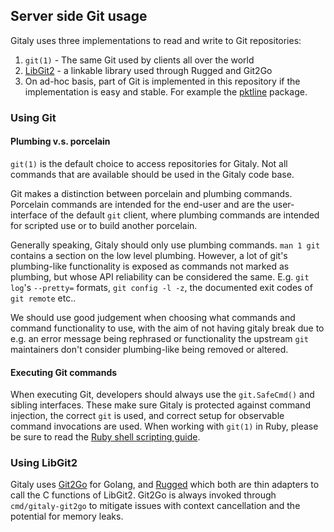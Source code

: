 ## Server side Git usage

Gitaly uses three implementations to read and write to Git repositories:
1. `git(1)` - The same Git used by clients all over the world
1. [LibGit2](https://github.com/libgit2/libgit2) - a linkable library used through Rugged and Git2Go
1. On ad-hoc basis, part of Git is implemented in this repository if the
   implementation is easy and stable. For example the [pktline](../internal/git/pktline) package.

### Using Git

#### Plumbing v.s. porcelain

`git(1)` is the default choice to access repositories for Gitaly. Not all
commands that are available should be used in the Gitaly code base.

Git makes a distinction between porcelain and plumbing
commands. Porcelain commands are intended for the end-user and are the
user-interface of the default `git` client, where plumbing commands
are intended for scripted use or to build another porcelain.

Generally speaking, Gitaly should only use plumbing commands. `man 1
git` contains a section on the low level plumbing. However, a lot of
git's plumbing-like functionality is exposed as commands not marked as
plumbing, but whose API reliability can be considered the
same. E.g. `git log`'s `--pretty=` formats, `git config -l -z`, the
documented exit codes of `git remote` etc..

We should use good judgement when choosing what commands and command
functionality to use, with the aim of not having gitaly break due to
e.g. an error message being rephrased or functionality the upstream
`git` maintainers don't consider plumbing-like being removed or
altered.

#### Executing Git commands

When executing Git, developers should always use the `git.SafeCmd()` and sibling
interfaces. These make sure Gitaly is protected against command injection, the
correct `git` is used, and correct setup for observable command invocations are
used. When working with `git(1)` in Ruby, please be sure to read the
[Ruby shell scripting guide](https://docs.gitlab.com/ee/development/shell_commands.html).

### Using LibGit2

Gitaly uses [Git2Go](https://github.com/libgit2/git2go) for Golang, and
[Rugged](https://github.com/libgit2/rugged) which both are thin adapters to call
the C functions of LibGit2. Git2Go is always invoked through `cmd/gitaly-git2go`
to mitigate issues with context cancellation and the potential for memory leaks.
